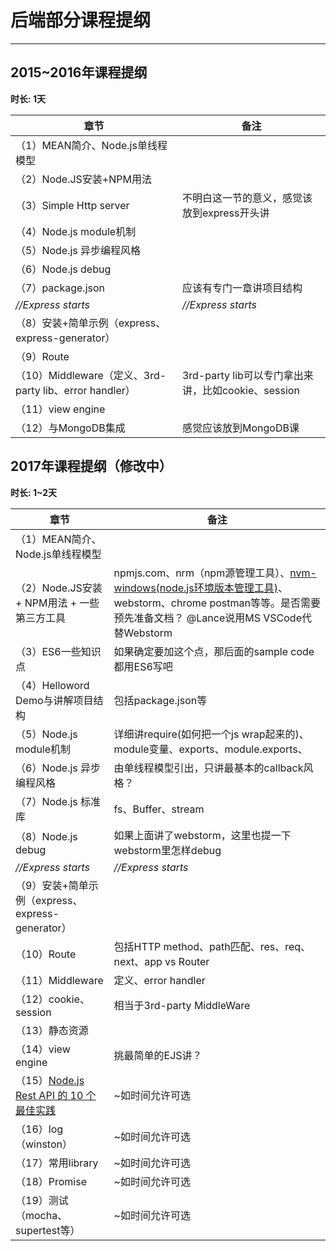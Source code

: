 ﻿# 后端部分课程提纲

---

## 2015~2016年课程提纲 ##
**时长: 1天**

|    章节    | 备注 |
| ---------- | --- |
| （1）MEAN简介、Node.js单线程模型 |   |
| （2）Node.JS安装+NPM用法       |   |
| （3）Simple Http server | 不明白这一节的意义，感觉该放到express开头讲 |
| （4）Node.js module机制       |   |
| （5）Node.js 异步编程风格 |   |
| （6）Node.js debug |   |
| （7）package.json  | 应该有专门一章讲项目结构 |
|  *//Express starts*  | *//Express starts* |
| （8）安装+简单示例（express、express-generator） |   |
| （9）Route  |   |
| （10）Middleware（定义、3rd-party lib、error handler） | 3rd-party lib可以专门拿出来讲，比如cookie、session |
| （11）view engine |   |
| （12）与MongoDB集成  | 感觉应该放到MongoDB课 |
 
## 2017年课程提纲（修改中） ##
**时长: 1~2天**

|    章节    | 备注 |
| ---------- | --- |
| （1）MEAN简介、Node.js单线程模型 |   |
| （2）Node.JS安装 + NPM用法 + 一些第三方工具 | npmjs.com、nrm（npm源管理工具）、[nvm-windows(node.js环境版本管理工具)](https://github.com/coreybutler/nvm-windows)、webstorm、chrome postman等等。是否需要预先准备文档？ @Lance说用MS VSCode代替Webstorm  |
| （3）ES6一些知识点 | 如果确定要加这个点，那后面的sample code都用ES6写吧 |
| （4）Helloword Demo与讲解项目结构 | 包括package.json等  |
| （5）Node.js module机制       |  详细讲require(如何把一个js wrap起来的)、module变量、exports、module.exports、 |
| （6）Node.js 异步编程风格 | 由单线程模型引出，只讲最基本的callback风格？ |
| （7）Node.js 标准库 | fs、Buffer、stream |
| （8）Node.js debug | 如果上面讲了webstorm，这里也提一下webstorm里怎样debug  |
|  *//Express starts*  | *//Express starts* |
| （9）安装+简单示例（express、express-generator） |   |
| （10）Route | 包括HTTP method、path匹配、res、req、next、app vs Router  |
| （11）Middleware | 定义、error handler |
| （12）cookie、session | 相当于3rd-party MiddleWare  |
| （13）静态资源 |  |
| （14）view engine | 挑最简单的EJS讲？ |
| （15）[Node.js Rest API 的 10 个最佳实践](https://zhuanlan.zhihu.com/p/25506654?utm_source=wechat_session&utm_medium=social) | ~如时间允许可选 |
| （16）log（winston） | ~如时间允许可选  |
| （17）常用library | ~如时间允许可选  |
| （18）Promise | ~如时间允许可选  |
| （19）测试（mocha、supertest等） | ~如时间允许可选  |


